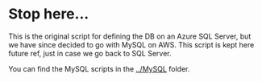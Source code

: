 # Stop here...

This is the original script for defining the DB on an Azure SQL Server, but we have since decided to go with MySQL on AWS.
This script is kept here future ref, just in case we go back to SQL Server.

You can find the MySQL scripts in the [../MySQL](https://github.com/jay-hood/electionmoney/tree/master/Db/MySQL) folder.
